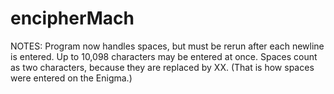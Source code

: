 # encipherMach
NOTES: 
Program now handles spaces, but must be rerun after each newline is entered. Up to 10,098 characters may be entered at once. Spaces count as two characters, because they are replaced by XX. (That is how spaces were entered on the Enigma.)
